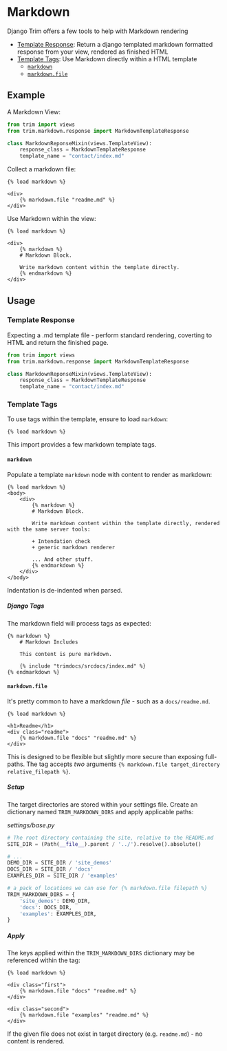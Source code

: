 # Markdown

Django Trim offers a few tools to help with Markdown rendering

+ [Template Response](#template-response): Return a django templated markdown formatted response from your view, rendered as finished HTML
+ [Template Tags](#template-tags): Use Markdown directly within a HTML template
  +  [`markdown`](#markdown)
  +  [`markdown.file`](#markdown-file)

## Example

A Markdown View:

```py
from trim import views
from trim.markdown.response import MarkdownTemplateResponse

class MarkdownReponseMixin(views.TemplateView):
    response_class = MarkdownTemplateResponse
    template_name = "contact/index.md"
```

Collect a markdown file:

```jinja
{% load markdown %}

<div>
    {% markdown.file "readme.md" %}
</div>
```


Use Markdown within the view:

```jinja
{% load markdown %}

<div>
    {% markdown %}
    # Markdown Block.

    Write markdown content within the template directly.
    {% endmarkdown %}
</div>
```

## Usage

### Template Response

Expecting a .md template file - perform standard rendering, coverting to HTML and return the finished page.


```py
from trim import views
from trim.markdown.response import MarkdownTemplateResponse

class MarkdownReponseMixin(views.TemplateView):
    response_class = MarkdownTemplateResponse
    template_name = "contact/index.md"
```


### Template Tags

To use tags within the template, ensure to load `markdown`:

```jinja
{% load markdown %}
```

This import provides a few markdown template tags.


#### `markdown`

Populate a template `markdown` node with content to render as markdown:

```jinja
{% load markdown %}
<body>
    <div>
        {% markdown %}
        # Markdown Block.

        Write markdown content within the template directly, rendered with the same server tools:

        + Intendation check
        + generic markdown renderer

        ... And other stuff.
        {% endmarkdown %}
    </div>
</body>
```

Indentation is de-indented when parsed.

##### Django Tags

The markdown field will process tags as expected:

```jinja
{% markdown %}
    # Markdown Includes

    This content is pure markdown.

    {% include "trimdocs/srcdocs/index.md" %}
{% endmarkdown %}
```




#### `markdown.file`

It's pretty common to have a markdown _file_ - such as a `docs/readme.md`.


```jinja
{% load markdown %}

<h1>Readme</h1>
<div class="readme">
    {% markdown.file "docs" "readme.md" %}
</div>
```

This is designed to be flexible but slightly more secure than exposing full-paths. The tag accepts _two_ arguments `{% markdown.file target_directory relative_filepath %}`.

##### Setup

The target directories are stored within your settings file. Create an dictionary named `TRIM_MARKDOWN_DIRS` and apply applicable paths:

_settings/base.py_
```py
# The root directory containing the site, relative to the README.md
SITE_DIR = (Path(__file__).parent / '../').resolve().absolute()

# ...
DEMO_DIR = SITE_DIR / 'site_demos'
DOCS_DIR = SITE_DIR / 'docs'
EXAMPLES_DIR = SITE_DIR / 'examples'

# a pack of locations we can use for {% markdown.file filepath %}
TRIM_MARKDOWN_DIRS = {
    'site_demos': DEMO_DIR,
    'docs': DOCS_DIR,
    'examples': EXAMPLES_DIR,
}
```

##### Apply

The keys applied within the `TRIM_MARKDOWN_DIRS` dictionary may be referenced within the tag:

```jinja
{% load markdown %}

<div class="first">
    {% markdown.file "docs" "readme.md" %}
</div>

<div class="second">
    {% markdown.file "examples" "readme.md" %}
</div>
```

If the given file does not exist in target directory (e.g. `readme.md`) - no content is rendered.
